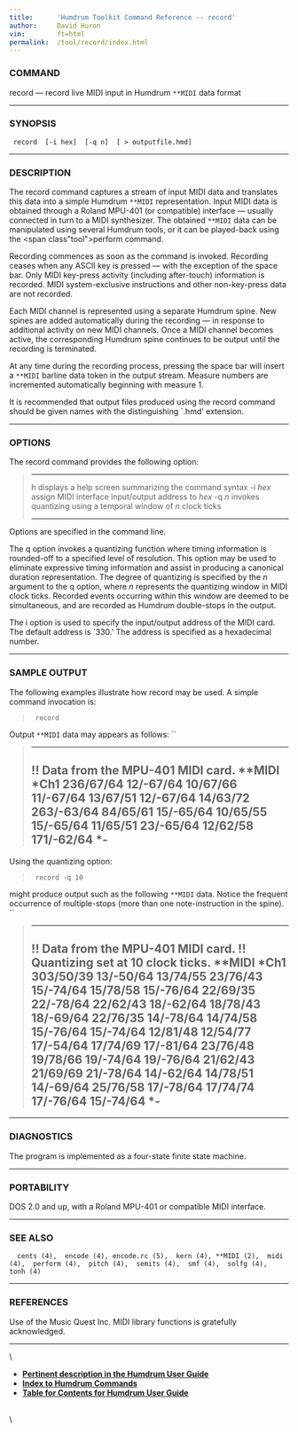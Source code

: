 ```yaml
---
title:		'Humdrum Toolkit Command Reference -- record'
author:		David Huron
vim:		ft=html
permalink:	/tool/record/index.html
---
```



### COMMAND

<span class="tool">record</span> &mdash; record live MIDI input in Humdrum `**MIDI` data format

------------------------------------------------------------------------

### SYNOPSIS

` record  [-i hex]  [-q n]  [ > outputfile.hmd]`

------------------------------------------------------------------------

### DESCRIPTION

The <span class="tool">record</span> command captures a stream of input MIDI data and
translates this data into a simple Humdrum `**MIDI` representation.
Input MIDI data is obtained through a Roland MPU-401 (or compatible)
interface &mdash; usually connected in turn to a MIDI synthesizer. The
obtained `**MIDI` data can be manipulated using several Humdrum tools,
or it can be played-back using the <span class"tool">perform</span> command.

Recording commences as soon as the command is invoked. Recording ceases
when any ASCII key is pressed &mdash; with the exception of the space bar.
Only MIDI key-press activity (including after-touch) information is
recorded. MIDI system-exclusive instructions and other non-key-press
data are not recorded.

Each MIDI channel is represented using a separate Humdrum spine. New
spines are added automatically during the recording &mdash; in response to
additional activity on new MIDI channels. Once a MIDI channel becomes
active, the corresponding Humdrum spine continues to be output until the
recording is terminated.

At any time during the recording process, pressing the space bar will
insert a `**MIDI` barline data token in the output stream. Measure
numbers are incremented automatically beginning with measure 1.

It is recommended that output files produced using the <span class="tool">record</span>
command should be given names with the distinguishing \`.hmd\'
extension.

------------------------------------------------------------------------

### OPTIONS

The <span class="tool">record</span> command provides the following option:

>   ---------- ---------------------------------------------------------------
>   <span class="option">h</span>     displays a help screen summarizing the command syntax
>   -i *hex*   assign MIDI interface input/output address to *hex*
>   -q *n*     invokes quantizing using a temporal window of *n* clock ticks
>   ---------- ---------------------------------------------------------------
>
Options are specified in the command line.

The <span class="option">q</span> option invokes a quantizing function where timing information
is rounded-off to a specified level of resolution. This option may be
used to eliminate expressive timing information and assist in producing
a canonical duration representation. The degree of quantizing is
specified by the *n* argument to the <span class="option">q</span> option, where *n* represents
the quantizing window in MIDI clock ticks. Recorded events occurring
within this window are deemed to be simultaneous, and are recorded as
Humdrum double-stops in the output.

The <span class="option">i</span> option is used to specify the input/output address of the
MIDI card. The default address is \`330.\' The address is specified as a
hexadecimal number.

------------------------------------------------------------------------

### SAMPLE OUTPUT

The following examples illustrate how <span class="tool">record</span> may be used. A simple
command invocation is:

> ` record`

Output `**MIDI` data may appears as follows: ``

>   -------------------------------------
>   !! Data from the MPU-401 MIDI card.
>   \*\*MIDI
>   \*Ch1
>   236/67/64
>   12/-67/64
>   10/67/66
>   11/-67/64
>   13/67/51
>   12/-67/64
>   14/63/72
>   263/-63/64
>   84/65/61
>   15/-65/64
>   10/65/55
>   15/-65/64
>   11/65/51
>   23/-65/64
>   12/62/58
>   171/-62/64
>   \*-
>   -------------------------------------
>
Using the quantizing option:

> ` record -q 10`

might produce output such as the following `**MIDI` data. Notice the
frequent occurrence of multiple-stops (more than one note-instruction in
the spine). ``

>   --------------------------------------
>   !! Data from the MPU-401 MIDI card.
>   !! Quantizing set at 10 clock ticks.
>   \*\*MIDI
>   \*Ch1
>   303/50/39
>   13/-50/64 13/74/55
>   23/76/43
>   15/-74/64 15/78/58 15/-76/64
>   22/69/35 22/-78/64 22/62/43
>   18/-62/64 18/78/43 18/-69/64
>   22/76/35
>   14/-78/64 14/74/58
>   15/-76/64 15/-74/64
>   12/81/48 12/54/77
>   17/-54/64 17/74/69 17/-81/64
>   23/76/48
>   19/78/66 19/-74/64 19/-76/64
>   21/62/43 21/69/69 21/-78/64
>   14/-62/64 14/78/51 14/-69/64
>   25/76/58
>   17/-78/64 17/74/74 17/-76/64
>   15/-74/64
>   \*-
>   --------------------------------------
>
------------------------------------------------------------------------

### DIAGNOSTICS

The program is implemented as a four-state finite state machine.

------------------------------------------------------------------------

### PORTABILITY

DOS 2.0 and up, with a Roland MPU-401 or compatible MIDI interface.

------------------------------------------------------------------------

### SEE ALSO

`  cents (4),  encode (4), encode.rc (5),  kern (4), **MIDI (2),  midi (4),  perform (4),  pitch (4),  semits (4),  smf (4),  solfg (4),  tonh (4)`

------------------------------------------------------------------------

### REFERENCES

Use of the Music Quest Inc. MIDI library functions is gratefully
acknowledged.

------------------------------------------------------------------------

\

-   [**Pertinent description in the Humdrum User
    Guide**](../guide30.html#The_record_Command)
-   [**Index to Humdrum Commands**](../commands.toc.html)
-   [**Table for Contents for Humdrum User Guide**](../guide.toc.html)

\
\
